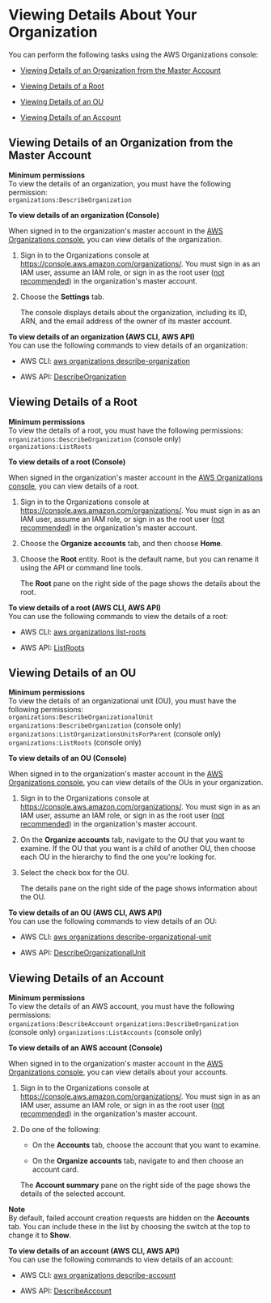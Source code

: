 # Viewing Details About Your Organization<a name="orgs_manage_org_details"></a>

You can perform the following tasks using the AWS Organizations console:

+ [Viewing Details of an Organization from the Master Account](#orgs_view_org)

+ [Viewing Details of a Root](#orgs_view_root)

+ [Viewing Details of an OU](#orgs_view_ou)

+ [Viewing Details of an Account](#orgs_view_account)

## Viewing Details of an Organization from the Master Account<a name="orgs_view_org"></a>

**Minimum permissions**  
To view the details of an organization, you must have the following permission:  
`organizations:DescribeOrganization`

**To view details of an organization \(Console\)**

When signed in to the organization's master account in the [AWS Organizations console](https://console.aws.amazon.com/organizations/), you can view details of the organization\.

1. Sign in to the Organizations console at [https://console\.aws\.amazon\.com/organizations/](https://console.aws.amazon.com/organizations/)\. You must sign in as an IAM user, assume an IAM role, or sign in as the root user \([not recommended](http://alpha-docs-aws.amazon.com/IAM/latest/UserGuide/best-practices.html#lock-away-credentials)\) in the organization's master account\.

1. Choose the **Settings** tab\.

   The console displays details about the organization, including its ID, ARN, and the email address of the owner of its master account\.

**To view details of an organization \(AWS CLI, AWS API\)**  
You can use the following commands to view details of an organization:

+ AWS CLI: [aws organizations describe\-organization](http://alpha-docs-aws.amazon.com/cli/latest/reference/organizations/describe-organization.html) 

+ AWS API: [DescribeOrganization](http://alpha-docs-aws.amazon.com/organizations/latest/APIReference/API_DescribeOrganization.html)

## Viewing Details of a Root<a name="orgs_view_root"></a>

**Minimum permissions**  
To view the details of a root, you must have the following permissions:  
`organizations:DescribeOrganization` \(console only\)
`organizations:ListRoots` 

**To view details of a root \(Console\)**

When signed in the organization's master account in the [AWS Organizations console](https://console.aws.amazon.com/organizations/), you can view details of a root\.

1. Sign in to the Organizations console at [https://console\.aws\.amazon\.com/organizations/](https://console.aws.amazon.com/organizations/)\. You must sign in as an IAM user, assume an IAM role, or sign in as the root user \([not recommended](http://alpha-docs-aws.amazon.com/IAM/latest/UserGuide/best-practices.html#lock-away-credentials)\) in the organization's master account\.

1. Choose the **Organize accounts** tab, and then choose **Home**\.

1. Choose the **Root** entity\. Root is the default name, but you can rename it using the API or command line tools\.

   The **Root** pane on the right side of the page shows the details about the root\.

**To view details of a root \(AWS CLI, AWS API\)**  
You can use the following commands to view the details of a root: 

+ AWS CLI: [aws organizations list\-roots](http://alpha-docs-aws.amazon.com/cli/latest/reference/organizations/list-roots.html) 

+ AWS API: [ListRoots](http://alpha-docs-aws.amazon.com/organizations/latest/APIReference/API_ListRoots.html)

## Viewing Details of an OU<a name="orgs_view_ou"></a>

**Minimum permissions**  
To view the details of an organizational unit \(OU\), you must have the following permissions:  
`organizations:DescribeOrganizationalUnit`
`organizations:DescribeOrganization` \(console only\)
`organizations:ListOrganizationsUnitsForParent` \(console only\)
`organizations:ListRoots` \(console only\)

**To view details of an OU \(Console\)**

When signed in to the organization's master account in the [AWS Organizations console](https://console.aws.amazon.com/organizations/), you can view details of the OUs in your organization\.

1. Sign in to the Organizations console at [https://console\.aws\.amazon\.com/organizations/](https://console.aws.amazon.com/organizations/)\. You must sign in as an IAM user, assume an IAM role, or sign in as the root user \([not recommended](http://alpha-docs-aws.amazon.com/IAM/latest/UserGuide/best-practices.html#lock-away-credentials)\) in the organization's master account\.

1. On the **Organize accounts** tab, navigate to the OU that you want to examine\. If the OU that you want is a child of another OU, then choose each OU in the hierarchy to find the one you're looking for\.

1. Select the check box for the OU\. 

   The details pane on the right side of the page shows information about the OU\.

**To view details of an OU \(AWS CLI, AWS API\)**  
You can use the following commands to view details of an OU:

+ AWS CLI: [aws organizations describe\-organizational\-unit](http://alpha-docs-aws.amazon.com/cli/latest/reference/organizations/describe-organizational-unit.html) 

+ AWS API: [DescribeOrganizationalUnit](http://alpha-docs-aws.amazon.com/organizations/latest/APIReference/API_DescribeOrganizationalUnit.html)

## Viewing Details of an Account<a name="orgs_view_account"></a>

**Minimum permissions**  
To view the details of an AWS account, you must have the following permissions:  
`organizations:DescribeAccount`
`organizations:DescribeOrganization` \(console only\)
`organizations:ListAccounts` \(console only\)

**To view details of an AWS account \(Console\)**

When signed in to the organization's master account in the [AWS Organizations console](https://console.aws.amazon.com/organizations/), you can view details about your accounts\.

1. Sign in to the Organizations console at [https://console\.aws\.amazon\.com/organizations/](https://console.aws.amazon.com/organizations/)\. You must sign in as an IAM user, assume an IAM role, or sign in as the root user \([not recommended](http://alpha-docs-aws.amazon.com/IAM/latest/UserGuide/best-practices.html#lock-away-credentials)\) in the organization's master account\.

1. Do one of the following:

   + On the **Accounts** tab, choose the account that you want to examine\.

   + On the **Organize accounts** tab, navigate to and then choose an account card\.

   The **Account summary** pane on the right side of the page shows the details of the selected account\.

**Note**  
By default, failed account creation requests are hidden on the **Accounts** tab\. You can include these in the list by choosing the switch at the top to change it to **Show**\.

**To view details of an account \(AWS CLI, AWS API\)**  
You can use the following commands to view details of an account:

+ AWS CLI: [aws organizations describe\-account](http://alpha-docs-aws.amazon.com/cli/latest/reference/organizations/describe-account.html) 

+ AWS API: [DescribeAccount](http://alpha-docs-aws.amazon.com/organizations/latest/APIReference/API_DescribeAccount.html)